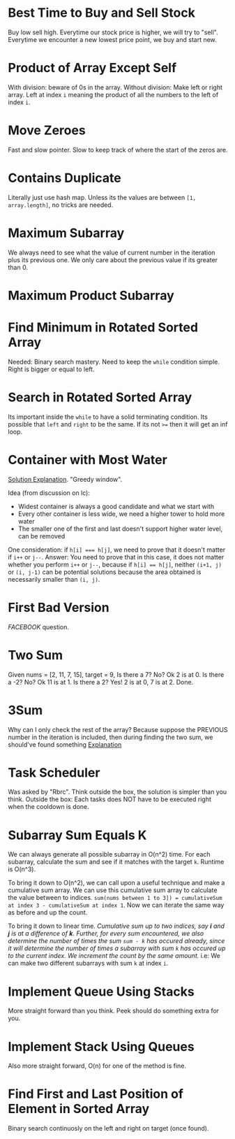 # Best Time to Buy and Sell Stock
Buy low sell high.
Everytime our stock price is higher, we will try to "sell".
Everytime we encounter a new lowest price point, we buy and start new.

# Product of Array Except Self
With division: beware of 0s in the array.
Without division: Make left or right array. Left at index `i` meaning the product of all the numbers to the left of index `i`.

# Move Zeroes
Fast and slow pointer. Slow to keep track of where the start of the zeros are.

# Contains Duplicate
Literally just use hash map. Unless its the values are between `[1, array.length]`, no tricks are needed.

# Maximum Subarray
We always need to see what the value of current number in the iteration plus its previous one.
We only care about the previous value if its greater than 0.

# Maximum Product Subarray

# Find Minimum in Rotated Sorted Array
Needed: Binary search mastery.
Need to keep the `while` condition simple. Right is bigger or equal to left.

# Search in Rotated Sorted Array
Its important inside the `while` to have a solid terminating condition.
Its possible that `left` and `right` to be the same. If its not `>=` then it will get an inf loop.

# Container with Most Water
[Solution Explanation](https://leetcode.com/problems/container-with-most-water/discuss/6099/yet-another-way-to-see-what-happens-in-the-on-algorithm).
"Greedy window".

Idea (from discussion on lc):
- Widest container is always a good candidate and what we start with
- Every other container is less wide, we need a higher tower to hold more water
- The smaller one of the first and last doesn't support higher water level, can be removed

One consideration: if `h[i] === h[j]`, we need to prove that it doesn't matter if `i++` or `j--`.
Answer:
You need to prove that in this case, it does not matter whether you perform `i++` or `j--`, because if `h[i] == h[j]`, neither `(i+1, j)` or `(i, j-1)` can be potential solutions because the area obtained is necessarily smaller than `(i, j)`.

# First Bad Version
*FACEBOOK* question.

# Two Sum
Given nums = [2, 11, 7, 15], target = 9,
Is there a 7? No? Ok 2 is at 0.
Is there a -2? No? Ok 11 is at 1.
Is there a 2? Yes! 2 is at 0, 7 is at 2. Done.

# 3Sum
Why can I only check the rest of the array? Because suppose the PREVIOUS number in the iteration is included, then during finding the two sum, we should've found something
[Explanation](https://leetcode.com/problems/3sum/discuss/232712/Best-Python-Solution-(Explained))

# Task Scheduler
Was asked by "Rbrc".
Think outside the box, the solution is simpler than you think.
Outside the box: Each tasks does NOT have to be executed right when the cooldown is done.

# Subarray Sum Equals K
We can always generate all possible subarray in O(n^2) time. For each subarray, calculate the sum and see if it matches with the target `k`. Runtime is O(n^3).

To bring it down to O(n^2), we can call upon a useful technique and make a cumulative sum array. We can use this cumulative sum array to calculate the value between to indices.
`sum(nums between 1 to 3]) = cumulativeSum at index 3 - cumulativeSum at index 1`.
Now we can iterate the same way as before and up the count.

To bring it down to linear time.
*Cumulative sum up to two indices, say **i** and **j** is at a difference of **k**.*
*Further, for every sum encountered, we also determine the number of times the sum `sum - k` has occured already, since it will determine the number of times a subarray with sum `k` has occured up to the current index. We increment the count by the same amount.*
i.e: We can make two different subarrays with sum `k` at index `i`.

# Implement Queue Using Stacks
More straight forward than you think. Peek should do something extra for you.

# Implement Stack Using Queues
Also more straight forward, O(n) for one of the method is fine.

# Find First and Last Position of Element in Sorted Array
Binary search continuosly on the left and right on target (once found).

